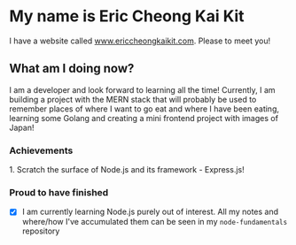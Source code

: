 <h1>My name is Eric Cheong Kai Kit</h1>

I have a website called www.ericcheongkaikit.com. Please to meet you!

<h2>What am I doing now?</h2>

I am a developer and look forward to learning all the time! Currently, I am building a project with the MERN stack that will probably be used to remember places of where I want to go eat and where I have been eating, learning some Golang and creating a mini frontend project with images of Japan!
<br>

<h3>Achievements</h3>
1. Scratch the surface of Node.js and its framework - Express.js!
<br>

<h3>Proud to have finished</h3>

* [x] I am currently learning Node.js purely out of interest. All my notes and where/how I've accumulated them can be seen in my `node-fundamentals` repository

